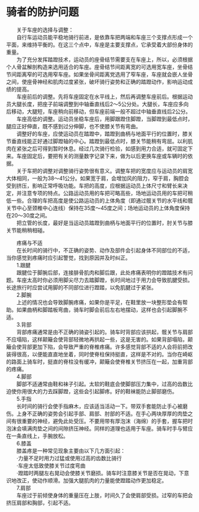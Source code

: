 # 骑者的防护问题  

&emsp;&emsp;关于车座的选择与调整：  
&emsp;&emsp;自行车运动员能平稳地骑行前进，是依靠车把两端和车座三个支撑点形成一个平面，来维持平衡的。在这三个点中，车座是主要支撑点，它承受着大部份身体的重量。  
&emsp;&emsp;为了充分发挥踏蹬技术，运动员的座骨结节需要支在车座上，所以，必须根据个人骨盆解剖构造来选用适合的车座。座骨结节间距离宽的可选用宽车座，坐骨结节间距离窄的可选用窄车座。如果坐骨间距离党选用了窄车座，车座就会嵌人坐骨之间，使座骨神经和肌肉过度紧张，破坏骑行姿势和正确的踏蹬动作，影响运动成绩的提高。  
&emsp;&emsp;车座前后的调整。先将车座固定在水平线上，然后再调整车座前后。根据运动员大腿长度，把座子前端调整到中轴垂直线后2～5公分处。大腿长，车座应多向后移动，大腿短，车座稍向前移动，但车座前端一般不超过中轴垂直线后2公分。  
&emsp;&emsp;车座高低的调整。运动员坐稳车座后，用脚跟蹬住脚蹬，当脚蹬到最低点时，腿应正好伸直，既不感到过分伸脚，也不使膝关节有弯曲。  
&emsp;&emsp;调整好的车座，应使运动员在踏蹬中，踏蹬到曲柄与地面平行的位置时，膝关节垂直线能正好通过脚蹬轴的中心。踏蹬到最低点时，膝关节能稍有弯屈。以利肌肉在紧张之后可得到暂时休息。经过几次骑行检验，如感到用力合适，就可固定下来。车座固定后，要把有关的测量数字记录下来，做为以后更换车座或车辆时的依据。  
&emsp;&emsp;关于车把的调整对调整骑行姿势很有意义。调整车把的宽度应与运动员的肩宽大体相同，一般为38～41公分。如果宽于肩，会增加风的阻力，窄于肩，胸腔会受到挤压，影响正常呼吸功能。车把的高度，应根据运动员上体尺寸和臂长来决定，并注意专项的特点。公路运动员用的车把可略高些，场地运动员用的车把可稍低一些。合理的车把高度是使公路运动员的上体角度（即通过髋关节的水平线和髋关节中心至颈椎中心连线）保持在35度～45度之间；场地运动员的上体角度保持在20～30度之间。  
&emsp;&emsp;把立管的长度，最好是当运动员踏蹬到曲柄与地面平行的位置时，肘关节与膝关节能稍稍相碰。  

&emsp;&emsp;疼痛与不适  
&emsp;&emsp;在长时间的骑行中，不正确的姿势、动作及部件会引起身体不同部位的不适，当你感觉到疼痛时应引起警觉，找到原因并及时纠正。  
&emsp;&emsp;1.跟腱  
&emsp;&emsp;跟腱位于脚腕后部，连接腓骨肌肉和脚后跟，此处疼痛表明你的蹬踏技术有问题。车座太高时你必须用脚尖尽力去踏脚蹬，长时间地过于用力会导致肌腱受损。长途旅行时应尝试用脚的不同部位进行蹬踏，以免肌腱过于紧张。  
&emsp;&emsp;2.脚腕  
&emsp;&emsp;上述的情况也会导致脚腕疼痛，如果你是平足，在鞋里放一块整形垫会有帮助。如果曲柄和脚踏板弯曲，骑车时脚会前后左右地摆动，这样也会引起脚腕不适。  
&emsp;&emsp;3.背部  
&emsp;&emsp;背部疼痛通常是由不正确的骑姿引起的。骑车时背部应该拱起，髋关节与肩部不应塌陷，这样颠簸会使背部轻微地再拱起一些，这是无害的。如果背部塌陷，颠簸会使背部更加下陷，会导致严重的脊椎疼痛。许多感觉背部不适的人会将前把改装得很高，以便能直直地坐着，同时使脊柱保持挺直，这样是不对的。当你在崎岖的路面上骑车时，挺直的脊柱没有缓冲，颠簸会使脊椎关节挤压在一起，加重背部的疼痛。  
&emsp;&emsp;4.脚部  
&emsp;&emsp;脚部不适通常由鞋和袜子引起。太软的鞋底会使脚部压力集中，过高的齿数比迫使你用很大的力去踩脚蹬，这些会引起脚疼。好的鞋袜能防止脚部磨伤。  
&emsp;&emsp;5.手指  
&emsp;&emsp;长时间的骑行会使手指麻木，应该适当活动一下。带双手套能防止手心被磨伤。上身不正确的姿势会引起手部、肩部、肘部的不适。在手心两块厚厚的肉垫之间有很重要的神经，避免此处受压。不要用带有厚泡沫（海绵）的手套，握车把时泡沫会填满肉垫之间的间隙挤压神经。同样的道理也适用于车座。骑车时手与臂应在一条直线上，手腕放松。  
&emsp;&emsp;6.膝盖  
&emsp;&emsp;膝盖疼是一种常见现象主要由以下几方面引起：  
&emsp;&emsp;·力量不足时用力过猛或使用过高的齿数比骑行  
&emsp;&emsp;·车座太低致使膝关节过度弯曲  
&emsp;&emsp;·蹬踏时两腿左右晃动会使膝关节磨损。骑车时注意膝关节是否在晃动，下意识地改正，使动作顺滑。加强大腿肌肉的力量能使蹬踏动作更加稳定。  
&emsp;&emsp;7.肩部  
&emsp;&emsp;车座过于前倾使身体的重量压在上肢，时间久了会使肩部受损。过窄的车把会挤压肩部和胸部，引起不适。  
